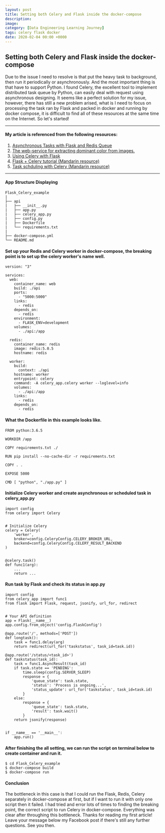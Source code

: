 ```yaml
---
layout: post
title: Setting both Celery and Flask inside the docker-compose
description: 
image: 
category: [Data Engineering Learning Journey]
tags: celery flask docker
date: 2020-02-04 00:00 +0000
---
```

## Setting both Celery and Flask inside the docker-compose

Due to the issue I need to resolve is that put the heavy task to background, then run it periodically or asynchronously. And the most important thing is that have to support Python.
I found Celery, the excellent tool to implement distributed task queue by Python, can easily deal with request using asynchronous designing.
It seems like a perfect solution for my issue, however, there has still a new problem arised, what is I need to focus on processing the task ran by Flask and packed in docker and running by docker compose, it is difficult to find all of these resources at the same time on the Internet.
So let's started!

---
#### My article is referenced from the following resources:
1. [Asynchronous Tasks with Flask and Redis Queue](https://testdriven.io/blog/asynchronous-tasks-with-flask-and-redis-queue/)
2. [The web-service for extracting dominant color from images.](https://github.com/ViktorSalimonov/pylette?source=post_page---------------------------)
3. [Using Celery with Flask](https://blog.miguelgrinberg.com/post/using-celery-with-flask)
4. [Flask + Celery tutorial (Mandarin resource)](http://andyjin.applinzi.com/?p=1230)
5. [Task schduling with Celery (Mandarin resource)](https://forster.site/2016-11-17-celery.html)

---
#### App Structure Displaying
```
Flask_Celery_example
|
├── api
|   ├── __init__.py
|   ├── app.py               
|   ├── celery_app.py
|   ├── config.py
|   ├── Dockerfile
|   └── requirements.txt
|
├── docker-compose.yml
└── README.md
```
#### Set up your Redis and Celery worker in docker-compose, the breaking point is to set up the celery worker's name well.
```
version: "3"

services:
  web:
    container_name: web
    build: ./api
    ports:
      - "5000:5000"
    links:
      - redis
    depends_on:
      - redis
    environment:
      - FLASK_ENV=development
    volumes:
      - ./api:/app

  redis:
    container_name: redis
    image: redis:5.0.5
    hostname: redis

  worker:
    build:
      context: ./api
    hostname: worker
    entrypoint: celery
    command: -A celery_app.celery worker --loglevel=info
    volumes:
      - ./api:/app
    links:
      - redis
    depends_on:
      - redis

```

#### What the Dockerfile in this example looks like.
```
FROM python:3.6.5

WORKDIR /app

COPY requirements.txt ./

RUN pip install --no-cache-dir -r requirements.txt

COPY . .

EXPOSE 5000

CMD [ "python", "./app.py" ]
```

#### Initialize Celery worker and create asynchronous or scheduled task in celery_app.py
```
import config
from celery import Celery


# Initialize Celery
celery = Celery(
    'worker', 
    broker=config.CeleryConfig.CELERY_BROKER_URL,
    backend=config.CeleryConfig.CELERY_RESULT_BACKEND
)


@celery.task()
def func1(arg):
    ...
    return ...

```

#### Run task by Flask and check its status in app.py
```
import config
from celery_app import func1
from flask import Flask, request, jsonify, url_for, redirect


# Your API definition
app = Flask(__name__)
app.config.from_object('config.FlaskConfig')

@app.route('/', methods=['POST'])
def longtask():
    task = func1.delay(arg)
    return redirect(url_for('taskstatus', task_id=task.id))
    
@app.route('/status/<task_id>')
def taskstatus(task_id):
    task = func1.AsyncResult(task_id)
    if task.state == 'PENDING':
        time.sleep(config.SERVER_SLEEP)
        response = {
            'queue_state': task.state,
            'status': 'Process is ongoing...',
            'status_update': url_for('taskstatus', task_id=task.id)
        }
    else:
        response = {
            'queue_state': task.state,
            'result': task.wait()
        }
    return jsonify(response)


if __name__ == '__main__':
    app.run()

```

#### After finishing the all setting, we can run the script on terminal below to create container and run it.
```
$ cd Flask_Celery_example
$ docker-compose build
$ docker-compose run
```

#### Conclusion
The bottleneck in this case is that I could run the Flask, Redis, Celery separately in docker-compose at first, but if I want to run it with only one script then it failed. I had tried and error lots of times to finding the breaking point, the correct script to run Celery in docker-compose. Everything was clear after throughing this bottleneck.
Thanks for reading my first article! Leave your message below my Facebook post if there's still any further questions. See you then.
